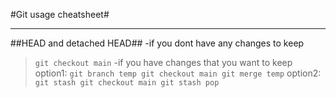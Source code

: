 #Git usage cheatsheet#

------------------------------------------
##HEAD and detached HEAD##
-if you dont have any changes to keep
>`git checkout main`
-if you have changes that you want to keep
>option1: `git branch temp
git checkout main
git merge temp`
>option2:
`git stash
git checkout main
git stash pop`
